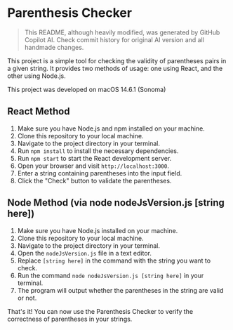 # Parenthesis Checker

> This README, although heavily modified, was generated by GitHub Copilot AI. Check commit history for original AI version and all handmade changes.

This project is a simple tool for checking the validity of parentheses pairs in a given string. It provides two methods of usage: one using React, and the other using Node.js.

This project was developed on macOS 14.6.1 (Sonoma)

## React Method

1. Make sure you have Node.js and npm installed on your machine.
2. Clone this repository to your local machine.
3. Navigate to the project directory in your terminal.
4. Run `npm install` to install the necessary dependencies.
5. Run `npm start` to start the React development server.
6. Open your browser and visit `http://localhost:3000`.
7. Enter a string containing parentheses into the input field.
8. Click the "Check" button to validate the parentheses.

## Node Method (via node nodeJsVersion.js [string here])

1. Make sure you have Node.js installed on your machine.
2. Clone this repository to your local machine.
3. Navigate to the project directory in your terminal.
4. Open the `nodeJsVersion.js` file in a text editor.
5. Replace `[string here]` in the command with the string you want to check.
6. Run the command `node nodeJsVersion.js [string here]` in your terminal.
7. The program will output whether the parentheses in the string are valid or not.

That's it! You can now use the Parenthesis Checker to verify the correctness of parentheses in your strings.
